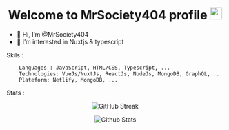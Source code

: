 <h1 align="center">
  Welcome to MrSociety404 profile 
  <img src="https://media.giphy.com/media/hvRJCLFzcasrR4ia7z/giphy.gif" width="28">
</h1>

- 👋 Hi, I’m @MrSociety404
- 👀 I’m interested in Nuxtjs & typescript

Skils :


        Languages : JavaScript, HTML/CSS, Typescript, ...
        Technologies: VueJs/NuxtJs, ReactJs, NodeJs, MongoDB, GraphQL, ...
        Plateform: Netlify, MongoDB, ...

Stats :

<div align="center">

![GitHub Streak](https://github-readme-streak-stats.herokuapp.com/?user=MrSociety404&theme=dark&hide_border=true)

![Github Stats](https://github-readme-stats.vercel.app/api?username=MrSociety404&theme=radical)
</div>   
        
<!---
MrSociety404/MrSociety404 is a ✨ special ✨ repository because its `README.md` (this file) appears on your GitHub profile.
You can click the Preview link to take a look at your changes.
--->

